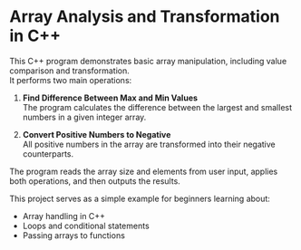 # Array Analysis and Transformation in C++

This C++ program demonstrates basic array manipulation, including value comparison and transformation.  
It performs two main operations:

1. **Find Difference Between Max and Min Values**  
   The program calculates the difference between the largest and smallest numbers in a given integer array.

2. **Convert Positive Numbers to Negative**  
   All positive numbers in the array are transformed into their negative counterparts.

The program reads the array size and elements from user input, applies both operations, and then outputs the results.

This project serves as a simple example for beginners learning about:
- Array handling in C++
- Loops and conditional statements
- Passing arrays to functions
